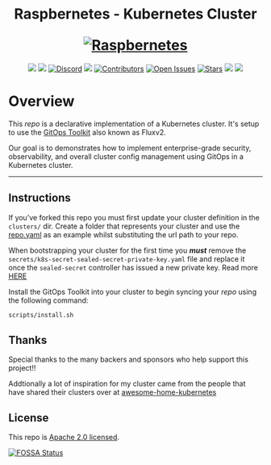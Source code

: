 <h1 align="center">
  <p align="center">Raspbernetes - Kubernetes Cluster</p>
  <a href="https://raspbernetes.github.io/docs/"><img src="https://raspbernetes.github.io/img/logo.svg" alt="Raspbernetes"></a>
</h1>

<div align="center">
  <a href="https://app.fossa.com/projects/git%2Bgithub.com%2Fraspbernetes%2Fk8s-gitops?ref=badge_shield" alt="FOSSA Status"><img src="https://app.fossa.com/api/projects/git%2Bgithub.com%2Fraspbernetes%2Fk8s-gitops.svg?type=shield"/></a>
  <a href="https://github.com/raspbernetes/k8s-gitops/actions" alt="Build"><img src="https://github.com/raspbernetes/k8s-gitops/workflows/build/badge.svg" /></a>
  <a href="https://discord.gg/mey6zUn"><img src="https://img.shields.io/badge/discord-chat-7289DA.svg" alt="Discord"></a>
  <a href="https://kubernetes.io/" alt="k8s"><img src="https://img.shields.io/badge/k8s-v1.20.4-orange" /></a>
  <a href="https://github.com/raspbernetes/k8s-gitops/graphs/contributors"><img src="https://img.shields.io/github/contributors/raspbernetes/k8s-gitops.svg" alt="Contributors"></a>
  <a href="https://github.com/raspbernetes/k8s-gitops/issues"><img src="https://img.shields.io/github/issues-raw/raspbernetes/k8s-gitops.svg" alt="Open Issues"></a>
  <a href="https://github.com/raspbernetes/k8s-gitops"><img src="https://img.shields.io/github/stars/raspbernetes/k8s-gitops?style=social.svg" alt="Stars"></a>
  <a href="https://github.com/raspbernetes/k8s-gitops/commits/main" alt="last commit"><img src="https://img.shields.io/github/last-commit/raspbernetes/k8s-gitops?color=purple" /></a>
  <a href="https://github.com/pre-commit/pre-commit" alt="pre-commit"><img src="https://img.shields.io/badge/pre--commit-enabled-brightgreen?logo=pre-commit&logoColor=white" /></a>
</div>


# Overview

This *repo* is a declarative implementation of a Kubernetes cluster. It's setup to use the [GitOps Toolkit](https://toolkit.fluxcd.io/get-started/) also known as Fluxv2.

Our goal is to demonstrates how to implement enterprise-grade security, observability, and overall cluster config management using GitOps in a Kubernetes cluster.

---
## Instructions

If you’ve forked this repo you must first update your cluster definition in the `clusters/` dir. Create a folder that represents your cluster and use the [repo.yaml](clusters/production/repo.yaml) as an example whilst substituting the url path to your repo.

When bootstrapping your cluster for the first time you ***must*** remove the `secrets/k8s-secret-sealed-secret-private-key.yaml` file and replace it once the `sealed-secret` controller has issued a new private key. Read more [HERE](./sealed-secrets.md)

Install the GitOps Toolkit into your cluster to begin syncing your *repo* using the following command:

```bash
scripts/install.sh
```

## Thanks

Special thanks to the many backers and sponsors who help support this project!!

Addtionally a lot of inspiration for my cluster came from the people that have shared their clusters over at [awesome-home-kubernetes](https://github.com/k8s-at-home/awesome-home-kubernetes)
## License

This repo is [Apache 2.0 licensed](./LICENSE).

[![FOSSA Status](https://app.fossa.com/api/projects/git%2Bgithub.com%2Fraspbernetes%2Fk8s-gitops.svg?type=large)](https://app.fossa.com/projects/git%2Bgithub.com%2Fraspbernetes%2Fk8s-gitops?ref=badge_large)

